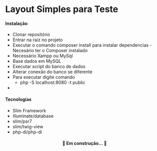 # Layout Simples para Teste

#### Instalação

<!-- ts -->
 * Clonar repositório
 * Entrar na raiz no projeto
 * Executar o comando composer install para instalar dependencias - Necesário ter o Composer instalado
 * Necessário Xampp ou MySql
 * Base dados em MySQL
 * Executar script do banco de dados
 * Alterar conexão do banco se diferente
 * Para executar digite comando
    - php -S localhost:8080 -t public
 * 
 <!-- te -->

#### Tecnologias

<!-- ts -->
* Slim Framework
* Illuminate/database
* slim/psr7
* slim/twig-view
* php-di/php-di
 <!-- te -->

<h4 align="center"> 
	🚧 Em construção...  🚧
</h4>